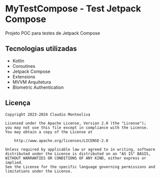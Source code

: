 # MyTestCompose - Test Jetpack Compose
Projeto POC para testes de Jetpack Compose


Tecnologias utilizadas
----------------------------------
- Kotlin
- Coroutines
- Jetpack Compose
- Extensions
- MVVM Arquitetura
- BIometric Authentication


Licença
-------

    Copyright 2023-2024 Claudio Monteoliva

    Licensed under the Apache License, Version 2.0 (the "License");
    you may not use this file except in compliance with the License.
    You may obtain a copy of the License at

        http://www.apache.org/licenses/LICENSE-2.0

    Unless required by applicable law or agreed to in writing, software
    distributed under the License is distributed on an "AS IS" BASIS,
    WITHOUT WARRANTIES OR CONDITIONS OF ANY KIND, either express or implied.
    See the License for the specific language governing permissions and
    limitations under the License.
